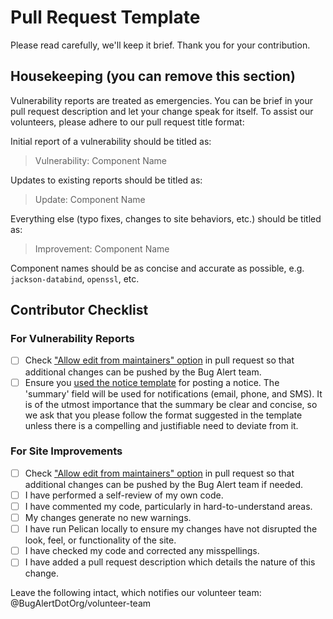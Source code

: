 
# Pull Request Template

Please read carefully, we'll keep it brief. Thank you for your contribution.


## Housekeeping (you can remove this section)
Vulnerability reports are treated as emergencies. You can be brief in your pull request description and let your change speak for itself. To assist our volunteers, please adhere to our pull request title format:

Initial report of a vulnerability should be titled as:
> Vulnerability: Component Name

Updates to existing reports should be titled as:
> Update: Component Name

Everything else (typo fixes, changes to site behaviors, etc.) should be titled as:
> Improvement: Component Name

Component names should be as concise and accurate as possible, e.g. `jackson-databind`, `openssl`, etc.

## Contributor Checklist
### For Vulnerability Reports
- [ ] Check ["Allow edit from maintainers" option](https://help.github.com/articles/allowing-changes-to-a-pull-request-branch-created-from-a-fork/) in pull request so that additional changes can be pushed by the Bug Alert team.
- [ ] Ensure you [used the notice template](https://github.com/sullivanmatt/bugalert/blob/main/content/notices/202X-MM-DD-slug.md.template) for posting a notice. The 'summary' field will be used for notifications (email, phone, and SMS). It is of the utmost importance that the summary be clear and concise, so we ask that you please follow the format suggested in the template unless there is a compelling and justifiable need to deviate from it.

### For Site Improvements

- [ ] Check ["Allow edit from maintainers" option](https://help.github.com/articles/allowing-changes-to-a-pull-request-branch-created-from-a-fork/) in pull request so that additional changes can be pushed by the Bug Alert team if needed.
- [ ] I have performed a self-review of my own code.
- [ ] I have commented my code, particularly in hard-to-understand areas.
- [ ] My changes generate no new warnings.
- [ ] I have run Pelican locally to ensure my changes have not disrupted the look, feel, or functionality of the site.
- [ ] I have checked my code and corrected any misspellings.
- [ ] I have added a pull request description which details the nature of this change.

Leave the following intact, which notifies our volunteer team: @BugAlertDotOrg/volunteer-team 
